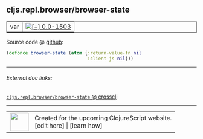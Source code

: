 ## cljs.repl.browser/browser-state



 <table border="1">
<tr>
<td>var</td>
<td><a href="https://github.com/cljsinfo/cljs-api-docs/tree/0.0-1503"><img valign="middle" alt="[+] 0.0-1503" title="Added in 0.0-1503" src="https://img.shields.io/badge/+-0.0--1503-lightgrey.svg"></a> </td>
</tr>
</table>









Source code @ [github](https://github.com/clojure/clojurescript/blob/r1885/src/clj/cljs/repl/browser.clj#L18-L19):

```clj
(defonce browser-state (atom {:return-value-fn nil
                              :client-js nil}))
```

<!--
Repo - tag - source tree - lines:

 <pre>
clojurescript @ r1885
└── src
    └── clj
        └── cljs
            └── repl
                └── <ins>[browser.clj:18-19](https://github.com/clojure/clojurescript/blob/r1885/src/clj/cljs/repl/browser.clj#L18-L19)</ins>
</pre>

-->

---



###### External doc links:

[`cljs.repl.browser/browser-state` @ crossclj](http://crossclj.info/fun/cljs.repl.browser/browser-state.html)<br>

---

 <table>
<tr><td>
<img valign="middle" align="right" width="48px" src="http://i.imgur.com/Hi20huC.png">
</td><td>
Created for the upcoming ClojureScript website.<br>
[edit here] | [learn how]
</td></tr></table>

[edit here]:https://github.com/cljsinfo/cljs-api-docs/blob/master/cljsdoc/cljs.repl.browser_browser-state.cljsdoc
[learn how]:https://github.com/cljsinfo/cljs-api-docs/wiki/cljsdoc-files

<!--

This information was too distracting to show to readers, but I'll leave it
commented here since it is helpful to:

- pretty-print the data used to generate this document
- and show how to retrieve that data



The API data for this symbol:

```clj
{:ns "cljs.repl.browser",
 :name "browser-state",
 :type "var",
 :source {:code "(defonce browser-state (atom {:return-value-fn nil\n                              :client-js nil}))",
          :title "Source code",
          :repo "clojurescript",
          :tag "r1885",
          :filename "src/clj/cljs/repl/browser.clj",
          :lines [18 19]},
 :full-name "cljs.repl.browser/browser-state",
 :full-name-encode "cljs.repl.browser_browser-state",
 :history [["+" "0.0-1503"]]}

```

Retrieve the API data for this symbol:

```clj
;; from Clojure REPL
(require '[clojure.edn :as edn])
(-> (slurp "https://raw.githubusercontent.com/cljsinfo/cljs-api-docs/catalog/cljs-api.edn")
    (edn/read-string)
    (get-in [:symbols "cljs.repl.browser/browser-state"]))
```

-->
